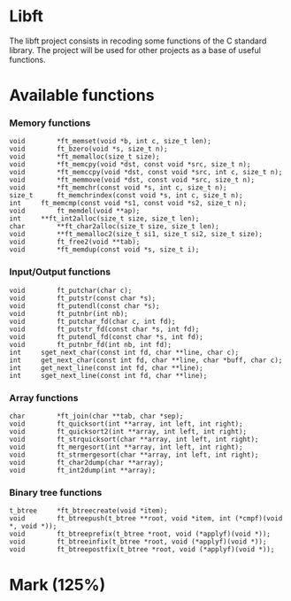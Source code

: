# Libft
            
The libft project consists in recoding some functions of the C standard library. The project will be used for other projects as a base of useful functions.

# Available functions

### Memory functions 
```
void		*ft_memset(void *b, int c, size_t len);
void		ft_bzero(void *s, size_t n);
void		*ft_memalloc(size_t size);
void		*ft_memcpy(void *dst, const void *src, size_t n);
void		*ft_memccpy(void *dst, const void *src, int c, size_t n);
void		*ft_memmove(void *dst, const void *src, size_t n);
void		*ft_memchr(const void *s, int c, size_t n);
size_t		ft_memchrindex(const void *s, int c, size_t n);
int		ft_memcmp(const void *s1, const void *s2, size_t n);
void		ft_memdel(void **ap);
int		**ft_int2alloc(size_t size, size_t len);
char		**ft_char2alloc(size_t size, size_t len);
void		**ft_memalloc2(size_t si1, size_t si2, size_t size);
void		ft_free2(void **tab);
void		*ft_memdup(const void *s, size_t i);
```
### Input/Output functions
```
void		ft_putchar(char c);
void		ft_putstr(const char *s);
void		ft_putendl(const char *s);
void		ft_putnbr(int nb);
void		ft_putchar_fd(char c, int fd);
void		ft_putstr_fd(const char *s, int fd);
void		ft_putendl_fd(const char *s, int fd);
void		ft_putnbr_fd(int nb, int fd);
int		sget_next_char(const int fd, char **line, char c);
int		get_next_char(const int fd, char **line, char *buff, char c);
int		get_next_line(const int fd, char **line);
int		sget_next_line(const int fd, char **line);
```

### Array functions
```
char		*ft_join(char **tab, char *sep);
void		ft_quicksort(int **array, int left, int right);
void		ft_quicksort2(int **array, int left, int right);
void		ft_strquicksort(char **array, int left, int right);
void		ft_mergesort(int **array, int left, int right);
void		ft_strmergesort(char **array, int left, int right);
void		ft_char2dump(char **array);
void		ft_int2dump(int **array);
```
### Binary tree functions
```
t_btree		*ft_btreecreate(void *item);
void		ft_btreepush(t_btree **root, void *item, int (*cmpf)(void *, void *));
void		ft_btreeprefix(t_btree *root, void (*applyf)(void *));
void		ft_btreeinfix(t_btree *root, void (*applyf)(void *));
void		ft_btreepostfix(t_btree *root, void (*applyf)(void *));
```
# Mark (125%)
